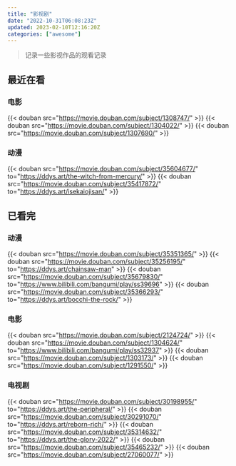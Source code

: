 ```yaml
---
title: "影视剧"
date: "2022-10-31T06:08:23Z"
updated: 2023-02-10T12:16:20Z
categories: ["awesome"]
---
```

> 记录一些影视作品的观看记录

## 最近在看

### 电影

{{< douban src="https://movie.douban.com/subject/1308747/" >}}
{{< douban src="https://movie.douban.com/subject/1304022/" >}}
{{< douban src="https://movie.douban.com/subject/1307690/" >}}

### 动漫

{{< douban src="https://movie.douban.com/subject/35604677/" to="https://ddys.art/the-witch-from-mercury/" >}}
{{< douban src="https://movie.douban.com/subject/35417872/" to="https://ddys.art/isekaiojisan/" >}}

## 已看完

### 动漫

{{< douban src="https://movie.douban.com/subject/35351365/" >}}
{{< douban src="https://movie.douban.com/subject/35256195/" to="https://ddys.art/chainsaw-man" >}}
{{< douban src="https://movie.douban.com/subject/35679830/" to="https://www.bilibili.com/bangumi/play/ss39696" >}}
{{< douban src="https://movie.douban.com/subject/35366293/" to="https://ddys.art/bocchi-the-rock/" >}}

### 电影

{{< douban src="https://movie.douban.com/subject/2124724/" >}}
{{< douban src="https://movie.douban.com/subject/1304624/" to="https://www.bilibili.com/bangumi/play/ss32937" >}}
{{< douban src="https://movie.douban.com/subject/1303173/" >}}
{{< douban src="https://movie.douban.com/subject/1291550/" >}}

### 电视剧

{{< douban src="https://movie.douban.com/subject/30198955/" to="https://ddys.art/the-peripheral/" >}}
{{< douban src="https://movie.douban.com/subject/30291070/" to="https://ddys.art/reborn-rich/" >}}
{{< douban src="https://movie.douban.com/subject/35314632/" to="https://ddys.art/the-glory-2022/" >}}
{{< douban src="https://movie.douban.com/subject/35465232/" >}}
{{< douban src="https://movie.douban.com/subject/27060077/" >}}
